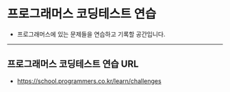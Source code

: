 # 프로그래머스 코딩테스트 연습
+ 프로그래머스에 있는 문제들을 연습하고 기록할 공간입니다.
---
## 프로그래머스 코딩테스트 연습 URL
+ https://school.programmers.co.kr/learn/challenges